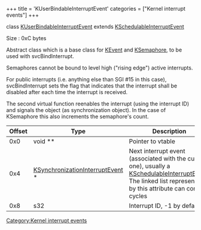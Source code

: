 +++
title = 'KUserBindableInterruptEvent'
categories = ["Kernel interrupt events"]
+++

class
[KUserBindableInterruptEvent](KUserBindableInterruptEvent "wikilink")
extends
[KSchedulableInterruptEvent](KSchedulableInterruptEvent "wikilink")

Size : 0xC bytes

Abstract class which is a base class for [KEvent](KEvent "wikilink") and
[KSemaphore](KSemaphore "wikilink"), to be used with svcBindInterrupt.

Semaphores cannot be bound to level high ("rising edge") active
interrupts.

For public interrupts (i.e. anything else than SGI \#15 in this case),
svcBindInterrupt sets the flag that indicates that the interrupt shall
be disabled after each time the interrupt is received.

The second virtual function reenables the interrupt (using the interrupt
ID) and signals the object (as synchronization object). In the case of
KSemaphore this also increments the semaphore's count.

| Offset | Type                                                                           | Description                                                                                                                                                                                             |
|--------|--------------------------------------------------------------------------------|---------------------------------------------------------------------------------------------------------------------------------------------------------------------------------------------------------|
| 0x0    | void \*\*                                                                      | Pointer to vtable                                                                                                                                                                                       |
| 0x4    | [KSynchronizationInterruptEvent](KSynchronizationInterruptEvent "wikilink") \* | Next interrupt event (associated with the current one), usually a [KSchedulableInterruptEvent](KSchedulableInterruptEvent "wikilink"). The linked list represented by this attribute can contain cycles |
| 0x8    | s32                                                                            | Interrupt ID, -1 by default                                                                                                                                                                             |

[Category:Kernel interrupt
events](Category:Kernel_interrupt_events "wikilink")
